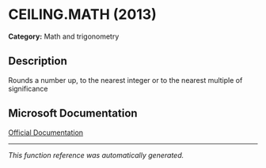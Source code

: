 # CEILING.MATH (2013)

**Category:** Math and trigonometry

## Description
Rounds a number up, to the nearest integer or to the nearest multiple of significance

## Microsoft Documentation
[Official Documentation](https://support.microsoft.com//en-us/office/ceiling-math-function-80f95d2f-b499-4eee-9f16-f795a8e306c8)

---
*This function reference was automatically generated.*
